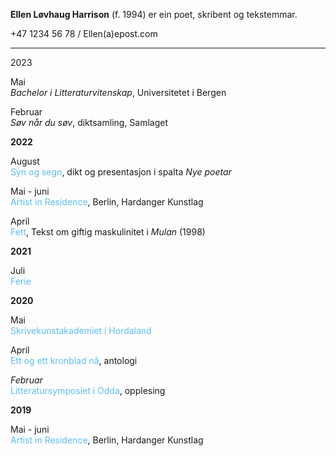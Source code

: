 **Ellen Løvhaug Harrison** (f. 1994) er ein poet, skribent og tekstemmar.

+47 1234 56 78 / Ellen(a)epost.com   

----
<span class="highlightyellow">2023</span>
  
Mai  
_Bachelor i Litteraturvitenskap_, Universitetet i Bergen  

Februar  
_Søv når du søv_, diktsamling, Samlaget  
  
  
__2022__  
  
August  
<span style="color:#5ebef1">Syn og segn</span>, dikt og presentasjon i spalta *Nye poetar*  

Mai - juni  
<span style="color:#5ebef1">Artist in Residence</span>, Berlin, Hardanger Kunstlag
  
April  
<span style="color:#5ebef1">Fett</span>, Tekst om giftig maskulinitet i *Mulan* (1998)  
   
   
__2021__
  
Juli  
<span style="color:#5ebef1">Ferie</span>   
  
  
__2020__  

Mai  
<span style="color:#5ebef1">Skrivekunstakademiet i Hordaland</span>  
  
April  
<span style="color:#5ebef1">Ett og ett kronblad nå</span>, antologi  
  
*Februar*  
<span style="color:#5ebef1">Litteratursymposiet i Odda</span>, opplesing
  
  
__2019__  
  
Mai - juni  
<span style="color:5ebef1">Artist in Residence</span>, Berlin, Hardanger Kunstlag

